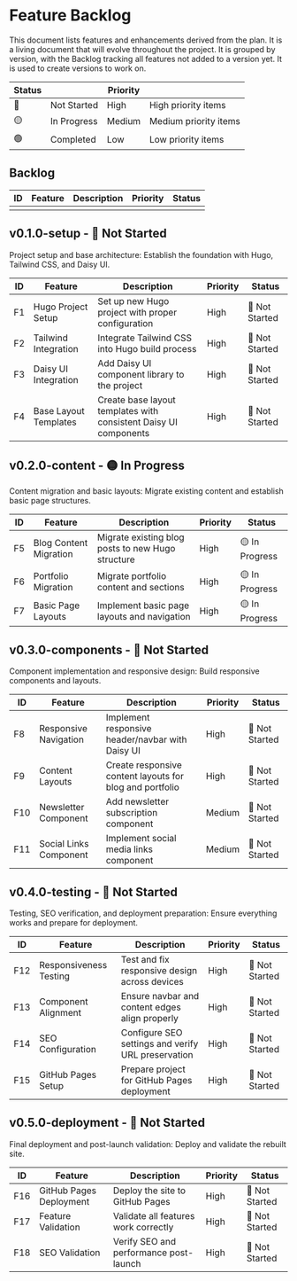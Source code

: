 # Feature Backlog

This document lists features and enhancements derived from the plan. It is a living document that will evolve throughout the project. It is grouped by version, with the Backlog tracking all features not added to a version yet.  It is used to create versions to work on.

| Status |  | Priority |  |
|--------|-------------|---------|-------------|
| 🔴 | Not Started | High | High priority items |
| 🟡 | In Progress | Medium | Medium priority items |
| 🟢 | Completed | Low | Low priority items |


## Backlog

| ID  | Feature             | Description                               | Priority | Status |
|-----|---------------------|-------------------------------------------|----------|--------|
|     |                     |                                           |          |        |

## v0.1.0-setup - 🔴 Not Started
Project setup and base architecture: Establish the foundation with Hugo, Tailwind CSS, and Daisy UI.

| ID  | Feature                 | Description                              | Priority | Status |
|-----|-------------------------|------------------------------------------|----------|--------|
| F1  | Hugo Project Setup      | Set up new Hugo project with proper configuration | High     | 🔴 Not Started |
| F2  | Tailwind Integration    | Integrate Tailwind CSS into Hugo build process | High     | 🔴 Not Started |
| F3  | Daisy UI Integration    | Add Daisy UI component library to the project | High     | 🔴 Not Started |
| F4  | Base Layout Templates   | Create base layout templates with consistent Daisy UI components | High     | 🔴 Not Started |

## v0.2.0-content - 🟡 In Progress
Content migration and basic layouts: Migrate existing content and establish basic page structures.

| ID  | Feature                 | Description                              | Priority | Status |
|-----|-------------------------|------------------------------------------|----------|--------|
| F5  | Blog Content Migration  | Migrate existing blog posts to new Hugo structure | High     | 🟡 In Progress |
| F6  | Portfolio Migration     | Migrate portfolio content and sections | High     | 🟡 In Progress |
| F7  | Basic Page Layouts      | Implement basic page layouts and navigation | High     | 🟡 In Progress |

## v0.3.0-components - 🔴 Not Started
Component implementation and responsive design: Build responsive components and layouts.

| ID  | Feature                 | Description                              | Priority | Status |
|-----|-------------------------|------------------------------------------|----------|--------|
| F8  | Responsive Navigation   | Implement responsive header/navbar with Daisy UI | High     | 🔴 Not Started |
| F9  | Content Layouts         | Create responsive content layouts for blog and portfolio | High     | 🔴 Not Started |
| F10 | Newsletter Component    | Add newsletter subscription component | Medium   | 🔴 Not Started |
| F11 | Social Links Component  | Implement social media links component | Medium   | 🔴 Not Started |

## v0.4.0-testing - 🔴 Not Started
Testing, SEO verification, and deployment preparation: Ensure everything works and prepare for deployment.

| ID  | Feature                 | Description                              | Priority | Status |
|-----|-------------------------|------------------------------------------|----------|--------|
| F12 | Responsiveness Testing  | Test and fix responsive design across devices | High     | 🔴 Not Started |
| F13 | Component Alignment     | Ensure navbar and content edges align properly | High     | 🔴 Not Started |
| F14 | SEO Configuration       | Configure SEO settings and verify URL preservation | High     | 🔴 Not Started |
| F15 | GitHub Pages Setup      | Prepare project for GitHub Pages deployment | High     | 🔴 Not Started |

## v0.5.0-deployment - 🔴 Not Started
Final deployment and post-launch validation: Deploy and validate the rebuilt site.

| ID  | Feature                 | Description                              | Priority | Status |
|-----|-------------------------|------------------------------------------|----------|--------|
| F16 | GitHub Pages Deployment | Deploy the site to GitHub Pages | High     | 🔴 Not Started |
| F17 | Feature Validation      | Validate all features work correctly | High     | 🔴 Not Started |
| F18 | SEO Validation          | Verify SEO and performance post-launch | High     | 🔴 Not Started |
